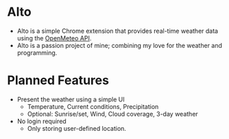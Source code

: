 # Alto

- Alto is a simple Chrome extension that provides real-time weather data using the [OpenMeteo API](https://open-meteo.com/). 
- Alto is a passion project of mine; combining my love for the weather and programming.

# Planned Features
- Present the weather using a simple UI
  - Temperature, Current conditions, Precipitation
  - Optional: Sunrise/set, Wind, Cloud coverage, 3-day weather 
- No login required
  - Only storing user-defined location.
 
